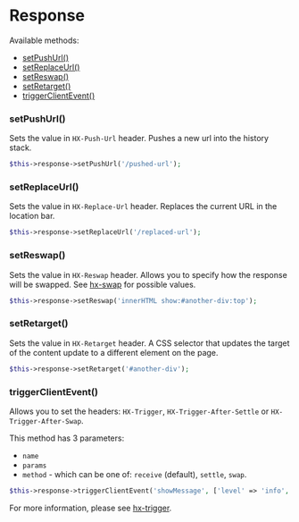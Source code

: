 # Response

Available methods:

- [setPushUrl()](#setpushurl)
- [setReplaceUrl()](#setreplaceurl)
- [setReswap()](#setreswap)
- [setRetarget()](#setretarget)
- [triggerClientEvent()](#triggerclientevent)

### setPushUrl()

Sets the value in `HX-Push-Url` header. Pushes a new url into the history stack.

```php
$this->response->setPushUrl('/pushed-url');
```

### setReplaceUrl()

Sets the value in `HX-Replace-Url` header. Replaces the current URL in the location bar.

```php
$this->response->setReplaceUrl('/replaced-url');
```

### setReswap()

Sets the value in `HX-Reswap` header. Allows you to specify how the response will be swapped. See [hx-swap](https://htmx.org/attributes/hx-swap) for possible values.

```php
$this->response->setReswap('innerHTML show:#another-div:top');
```

### setRetarget()

Sets the value in `HX-Retarget` header. A CSS selector that updates the target of the content update to a different element on the page.

```php
$this->response->setRetarget('#another-div');
```

### triggerClientEvent()

Allows you to set the headers: `HX-Trigger`, `HX-Trigger-After-Settle` or `HX-Trigger-After-Swap`.

This method has 3 parameters:
* `name`
* `params`
* `method` - which can be one of: `receive` (default), `settle`, `swap`.

```php
$this->response->triggerClientEvent('showMessage', ['level' => 'info', 'message' => 'Here Is A Message']);
```

For more information, please see [hx-trigger](https://htmx.org/headers/hx-trigger/).
